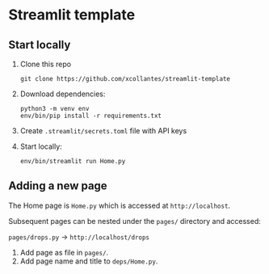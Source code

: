 # Streamlit template  

## Start locally

1. Clone this repo

   ```shell
   git clone https://github.com/xcollantes/streamlit-template   
   ```

1. Download dependencies:

   ```shell
   python3 -m venv env
   env/bin/pip install -r requirements.txt
   ```

1. Create `.streamlit/secrets.toml` file with API keys

1. Start locally:

   ```shell
   env/bin/streamlit run Home.py
   ```

## Adding a new page

The Home page is `Home.py` which is accessed at `http://localhost`.

Subsequent pages can be nested under the `pages/` directory and accessed:

`pages/drops.py` -> `http://localhost/drops`

1. Add page as file in `pages/`.
1. Add page name and title to `deps/Home.py`.
